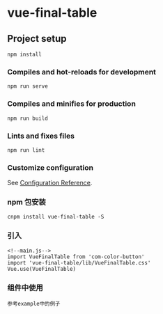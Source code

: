 # vue-final-table

## Project setup

```
npm install
```

### Compiles and hot-reloads for development

```
npm run serve
```

### Compiles and minifies for production

```
npm run build
```

### Lints and fixes files

```
npm run lint
```

### Customize configuration

See [Configuration Reference](https://cli.vuejs.org/config/).

### npm 包安装

```
cnpm install vue-final-table -S
```

### 引入

```
<!--main.js-->
import VueFinalTable from 'com-color-button'
import 'vue-final-table/lib/VueFinalTable.css'
Vue.use(VueFinalTable)
```

### 组件中使用

```
参考example中的例子
```
